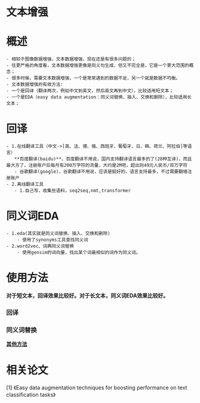 # 文本增强

# 概述
    - 相较于图像数据增强，文本数据增强，现在还是有很多问题的；
    - 往更严格的角度看，文本数据增强更像是同义句生成，但又不完全是，它是一个更大范围的概念；
    - 很多时候，需要文本数据增强，一个是常常遇到的数据不足，另一个就是数据不均衡。
    - 文本数据增强的有效方法:
    - 一个是回译（翻译两次，例如中文到英文，然后英文再到中文），比较适用短文本；
    - 一个是EDA（easy data augmentation：同义词替换、插入、交换和删除），比较适用长文本；

# 回译
    - 1.在线翻译工具（中文->[英、法、德、俄、西班牙、葡萄牙、日、韩、荷兰、阿拉伯]等语言）
       **百度翻译(baidu)**，百度翻译不用说，国内支持翻译语言最多的了(28种互译)，而且最大方了，注册账户后每月有200万字符的流量，大约是2M吧，超出则49元人民币/百万字符
       - 谷歌翻译(google)，谷歌翻译不用说，应该是挺好的，语言支持最多，不过需要翻墙注册账户
    - 2.离线翻译工具
       - 1.自己写，收集些语料，seq2seq,nmt,transformer

# 同义词EDA
    - 1.eda(其实就是同义词替换、插入、交换和删除)
        - 使用了synonyms工具查找同义词
    - 2.word2vec、词典同义词替换
        - 使用gensim的词向量，找出某个词最相似的词作为同义词。
   
# 使用方法
**对于短文本，回译效果比较好。对于长文本，同义词EDA效果比较好。**  
 
### 回译  

### 同义词替换  

**[其他方法](https://github.com/425776024/nlpcda)**
 
# 相关论文  
[1] 《Easy data augmentation techniques for boosting performance on text classification tasks》
